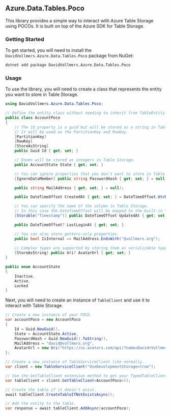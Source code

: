 ## Azure.Data.Tables.Poco

This library provides a simple way to interact with Azure Table Storage using POCOs. It is built on top of the Azure SDK
for Table Storage.

### Getting Started

To get started, you will need to install the `DavidVollmers.Azure.Data.Tables.Poco` package from NuGet:

```bash
dotnet add package DavidVollmers.Azure.Data.Tables.Poco
```

### Usage

To use the library, you will need to create a class that represents the entity you want to store in Table Storage.

```csharp
using DavidVollmers.Azure.Data.Tables.Poco;

// Define the entity class without needing to inherit from TableEntity.
public class AccountPoco
{
    // The Id property is a guid but will be stored as a string in Table Storage.
    // It will be used as the PartitionKey and RowKey.
    [PartitionKey]
    [RowKey]
    [StoreAsString]
    public Guid Id { get; set; }

    // Enums will be stored as integers in Table Storage.
    public AccountState State { get; set; }

    // You can ignore properties that you don't want to store in Table Storage.
    [IgnoreDataMember] public string PasswordHash { get; set; } = null!;

    public string MailAddress { get; set; } = null!;

    public DateTimeOffset CreatedAt { get; set; } = DateTimeOffset.UtcNow;

    // You can specify the name of the column in Table Storage.
    // In this case the DateTimeOffset will be mapped to the built-in "Timestamp" property of the entity.
    [Storable("Timestamp")] public DateTimeOffset UpdatedAt { get; set; }

    public DateTimeOffset? LastLoginAt { get; set; }

    // You can also store getters-only properties.
    public bool IsInternal => MailAddress.EndsWith("@vollmers.org");
    
    // Complex types are supported by storing them as serializable types. (e.g. JSON, string, etc.)
    [StoreAsString] public Uri? AvatarUrl { get; set; }
}

public enum AccountState
{
    Inactive,
    Active,
    Locked
}
```

Next, you will need to create an instance of `TableClient` and use it to interact with Table Storage.

```csharp
// Create a new instance of your POCO.
var accountPoco = new AccountPoco
{
    Id = Guid.NewGuid(),
    State = AccountState.Active,
    PasswordHash = Guid.NewGuid().ToString(),
    MailAddress = "david@vollmers.org",
    AvatarUrl = new Uri("https://ui-avatars.com/api/?name=David+Vollmers")
};

// Create a new instance of TableServiceClient like normally.
var client = new TableServiceClient("UseDevelopmentStorage=true");

// Use the GetTableClient extension method to get your TypedTableClient instance.
var tableClient = client.GetTableClient<AccountPoco>();

// Create the table if it doesn't exist.
await tableClient.CreateTableIfNotExistsAsync();

// Add the entity to the table.
var response = await tableClient.AddAsync(accountPoco);
